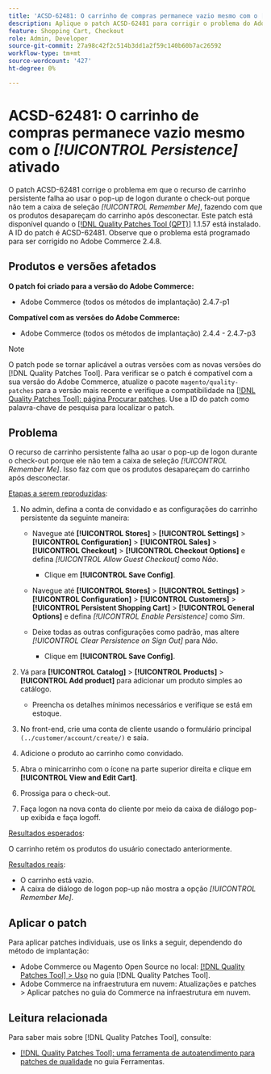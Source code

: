 ```yaml
---
title: 'ACSD-62481: O carrinho de compras permanece vazio mesmo com o [!UICONTROL Persistence] ativado'
description: Aplique o patch ACSD-62481 para corrigir o problema do Adobe Commerce em que o recurso de carrinho persistente falha ao usar o pop-up de logon durante a finalização da compra.
feature: Shopping Cart, Checkout
role: Admin, Developer
source-git-commit: 27a98c42f2c514b3dd1a2f59c140b60b7ac26592
workflow-type: tm+mt
source-wordcount: '427'
ht-degree: 0%

---
```



# ACSD-62481: O carrinho de compras permanece vazio mesmo com o *[!UICONTROL Persistence]* ativado

O patch ACSD-62481 corrige o problema em que o recurso de carrinho persistente falha ao usar o pop-up de logon durante o check-out porque não tem a caixa de seleção *[!UICONTROL Remember Me]*, fazendo com que os produtos desapareçam do carrinho após desconectar. Este patch está disponível quando o [[!DNL Quality Patches Tool (QPT)]](/help/tools/quality-patches-tool/quality-patches-tool-to-self-serve-quality-patches.md) 1.1.57 está instalado. A ID do patch é ACSD-62481. Observe que o problema está programado para ser corrigido no Adobe Commerce 2.4.8.

## Produtos e versões afetados

**O patch foi criado para a versão do Adobe Commerce:**

* Adobe Commerce (todos os métodos de implantação) 2.4.7-p1

**Compatível com as versões do Adobe Commerce:**

* Adobe Commerce (todos os métodos de implantação) 2.4.4 - 2.4.7-p3

>[!NOTE]
>
>O patch pode se tornar aplicável a outras versões com as novas versões do [!DNL Quality Patches Tool]. Para verificar se o patch é compatível com a sua versão do Adobe Commerce, atualize o pacote `magento/quality-patches` para a versão mais recente e verifique a compatibilidade na [[!DNL Quality Patches Tool]: página Procurar patches](https://experienceleague.adobe.com/tools/commerce-quality-patches/index.html?lang=pt-BR). Use a ID do patch como palavra-chave de pesquisa para localizar o patch.

## Problema

O recurso de carrinho persistente falha ao usar o pop-up de logon durante o check-out porque ele não tem a caixa de seleção *[!UICONTROL Remember Me]*. Isso faz com que os produtos desapareçam do carrinho após desconectar.

<u>Etapas a serem reproduzidas</u>:

1. No admin, defina a conta de convidado e as configurações do carrinho persistente da seguinte maneira:

   * Navegue até **[!UICONTROL Stores]** > **[!UICONTROL Settings]** > **[!UICONTROL Configuration]** > **[!UICONTROL Sales]** > **[!UICONTROL Checkout]** > **[!UICONTROL Checkout Options]** e defina *[!UICONTROL Allow Guest Checkout]* como *Não*.

      * Clique em **[!UICONTROL Save Config]**.

   * Navegue até **[!UICONTROL Stores]** > **[!UICONTROL Settings]** > **[!UICONTROL Configuration]** > **[!UICONTROL Customers]** > **[!UICONTROL Persistent Shopping Cart]** > **[!UICONTROL General Options]** e defina *[!UICONTROL Enable Persistence]* como *Sim*.
   * Deixe todas as outras configurações como padrão, mas altere *[!UICONTROL Clear Persistence on Sign Out]* para *Não*.

      * Clique em **[!UICONTROL Save Config]**.

1. Vá para **[!UICONTROL Catalog]** > **[!UICONTROL Products]** > **[!UICONTROL Add product]** para adicionar um produto simples ao catálogo.

   * Preencha os detalhes mínimos necessários e verifique se está em estoque.

1. No front-end, crie uma conta de cliente usando o formulário principal `(../customer/account/create/)` e saia.
1. Adicione o produto ao carrinho como convidado.
1. Abra o minicarrinho com o ícone na parte superior direita e clique em **[!UICONTROL View and Edit Cart]**.
1. Prossiga para o check-out.
1. Faça logon na nova conta do cliente por meio da caixa de diálogo pop-up exibida e faça logoff.

<u>Resultados esperados</u>:

O carrinho retém os produtos do usuário conectado anteriormente.

<u>Resultados reais</u>:

* O carrinho está vazio.
* A caixa de diálogo de logon pop-up não mostra a opção *[!UICONTROL Remember Me]*.

## Aplicar o patch

Para aplicar patches individuais, use os links a seguir, dependendo do método de implantação:

* Adobe Commerce ou Magento Open Source no local: [[!DNL Quality Patches Tool] > Uso](/help/tools/quality-patches-tool/usage.md) no guia [!DNL Quality Patches Tool].
* Adobe Commerce na infraestrutura em nuvem: Atualizações e patches > Aplicar patches no guia do Commerce na infraestrutura em nuvem.

## Leitura relacionada

Para saber mais sobre [!DNL Quality Patches Tool], consulte:

* [[!DNL Quality Patches Tool]: uma ferramenta de autoatendimento para patches de qualidade](/help/tools/quality-patches-tool/quality-patches-tool-to-self-serve-quality-patches.md) no guia Ferramentas.
